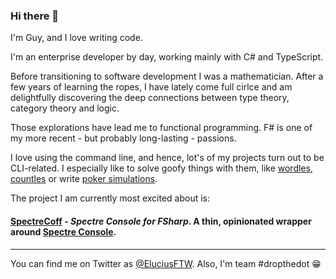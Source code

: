 ### Hi there 👋

I'm Guy, and I love writing code. <br >

I'm an enterprise developer by day, working mainly with C# and TypeScript.

Before transitioning to software development I was a mathematician. After a few years of learning the ropes, I have lately come full cirlce and am delightfully discovering the deep connections between type theory, category theory and logic.

Those explorations have lead me to functional programming. F# is one of my more recent - but probably long-lasting -  passions.

I love using the command line, and hence, lot's of my projects turn out to be CLI-related. I especially like to solve goofy things with them, like [wordles](https://github.com/EluciusFTW/wordle-assistant), [countles](https://github.com/EluciusFTW/countle-solver) or write [poker simulations](https://github.com/EluciusFTW/CardGames).

The project I am currently most excited about is: 

#### [**SpectreCoff**](https://github.com/EluciusFTW/SpectreCoff) - _Spectre Console for FSharp_. A thin, opinionated wrapper around [Spectre Console](https://https://github.com/spectreconsole/spectre.console).

--- 
You can find me on Twitter as [@EluciusFTW](https://twitter.com/eluciusftw). 
Also, I'm team #dropthedot :grin:
